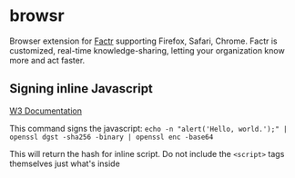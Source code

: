# browsr
Browser extension for [Factr](https://factr.com) supporting Firefox, Safari, Chrome.  Factr is customized, real-time knowledge-sharing, letting your organization know more and act faster.

## Signing inline Javascript

[W3 Documentation](https://www.w3.org/TR/2015/CR-CSP2-20150721/#script-src-hash-usage)

This command signs the javascript: `echo -n "alert('Hello, world.');" | openssl dgst -sha256 -binary | openssl enc -base64`

This will return the hash for inline script.  Do not include the `<script>` tags themselves just what's inside
